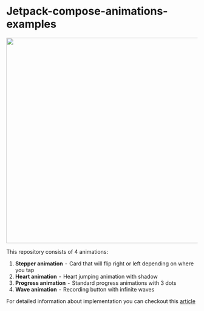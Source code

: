 # Jetpack-compose-animations-examples

<img src="https://github.com/canopas/Jetpack-compose-animations-examples/blob/main/gif/demo.gif" height="540" />

This repository consists of 4 animations:
  1. **Stepper animation**   -  Card that will flip right or left depending on where you tap
  2. **Heart animation**  -  Heart jumping animation with shadow
  3. **Progress animation**   -  Standard progress animations with 3 dots
  4. **Wave animation**  -  Recording button with infinite waves

For detailed information about implementation you can checkout this [article](https://medium.com/p/48307ba9dff1/edit)
